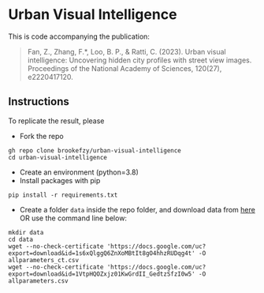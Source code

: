 # Urban Visual Intelligence
This is code accompanying the publication: 
> Fan, Z., Zhang, F.*, Loo, B. P., & Ratti, C. (2023). Urban visual intelligence: Uncovering hidden city profiles with street view images. Proceedings of the National Academy of Sciences, 120(27), e2220417120.


## Instructions
To replicate the result, please 
* Fork the repo
```
gh repo clone brookefzy/urban-visual-intelligence
cd urban-visual-intelligence
```
* Create an environment (python=3.8)
* Install packages with pip
```
pip install -r requirements.txt
```
* Create a folder `data` inside the repo folder, and download data from [here](https://drive.google.com/drive/folders/1MucBDnYFhRXD-B8XWMRF5fMKLfb-SS4J?usp=share_link) OR use the command line below:
```
mkdir data
cd data
wget --no-check-certificate 'https://docs.google.com/uc?export=download&id=1s6xQlggQ6ZnXoMBtIt8gO4hhzRUDqg4t' -O allparameters_ct.csv
wget --no-check-certificate 'https://docs.google.com/uc?export=download&id=1VtpHQOZxjz01KwGrdII_GedtzSfzI0w5' -O allparameters.csv
```

